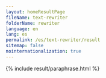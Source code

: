 ```yaml
---
layout: homeResultPage
fileName: text-rewriter
folderName: rewriter
language: en
lang: es
permalink: /es/text-rewriter/result
sitemap: false
nointernationalization: true
---
```

{% include result/paraphrase.html %}

<script src="/js/result/paraprashing.js" data-foldername="{{page.folderName}}" data-lang="{{page.lang}}"></script>
